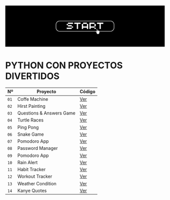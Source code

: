 
![START](https://github.com/aaronstafuza/Python/blob/main/Texto%20del%20pa%CC%81rrafo.png)

# PYTHON CON PROYECTOS DIVERTIDOS

| Nº  | Proyecto | Código
| ------------- | ------------- | ------------- |
| `01`    | Coffe Machine | [Ver](https://github.com/aaronstafuza/Python/tree/main/01.%20Coffee_Machine) |
| `02`    | Hirst Painting  | [Ver](https://github.com/aaronstafuza/Python/tree/main/02.%20Hirst%20Painting)  |
| `03`    | Questions & Answers Game | [Ver](https://github.com/aaronstafuza/Python/tree/main/03.%20Questions%20%26%20Answers%20Game) |
| `04`    | Turtle Races  | [Ver](https://github.com/aaronstafuza/Python/tree/main/05.%20Turtle_races)  |
| `05`    | Ping Pong | [Ver](https://github.com/aaronstafuza/Python/tree/main/07.%20Ping%20Pong%20Game) |
| `06`    | Snake Game  | [Ver](https://github.com/aaronstafuza/Python/tree/main/09.%20Snake%20Game%20Project)  |
| `07`    | Pomodoro App | [Ver](https://github.com/aaronstafuza/Python/tree/main/17.%20Pomodoro%20App%20(Tkinter)) |
| `08`    | Password Manager  | [Ver](https://github.com/aaronstafuza/Python/tree/main/19.%20Password_Manager)  |
| `09`    | Pomodoro App | [Ver](https://github.com/aaronstafuza/Python/tree/main/22.%20Monday%20Motivation%20Project) |
| `10`   | Rain Alert  | [Ver](https://github.com/aaronstafuza/Python/tree/main/25.%20Rain%20Alert)  |
| `11`   | Habit Tracker | [Ver](https://github.com/aaronstafuza/Python/tree/main/26.%20Habit%20Tracker) |
| `12`   | Workout Tracker  | [Ver](https://github.com/aaronstafuza/Python/tree/main/27.%20Workout%20Tracker)  |
| `13`   | Weather Condition  | [Ver](https://github.com/aaronstafuza/Python/tree/main/24.%20Weather%20Condition)  |
| `14`   | Kanye Quotes  | [Ver](https://github.com/aaronstafuza/Python/tree/main/23.%20Kanye%20Quotes)  |





